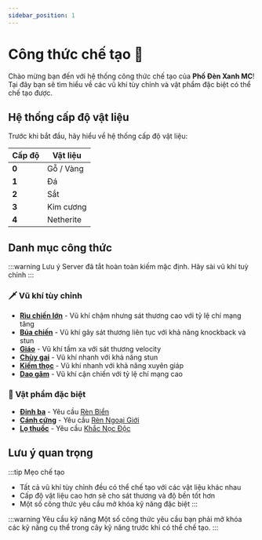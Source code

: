 ```yaml
---
sidebar_position: 1
---
```


# Công thức chế tạo 🧰

Chào mừng bạn đến với hệ thống công thức chế tạo của **Phố Đèn Xanh MC**! Tại đây bạn sẽ tìm hiểu về các vũ khí tùy chỉnh và vật phẩm đặc biệt có thể chế tạo được.

## Hệ thống cấp độ vật liệu

Trước khi bắt đầu, hãy hiểu về hệ thống cấp độ vật liệu:

| Cấp độ | Vật liệu  |
| ------ | --------- |
| **0**  | Gỗ / Vàng |
| **1**  | Đá        |
| **2**  | Sắt       |
| **3**  | Kim cương |
| **4**  | Netherite |

## Danh mục công thức

:::warning Lưu ý
Server đã tắt hoàn toàn kiếm mặc định. Hãy sài vũ khí tuỳ chỉnh
:::

### 🗡️ Vũ khí tùy chỉnh

- **[Rìu chiến lớn](./great-axes)** - Vũ khí chậm nhưng sát thương cao với tỷ lệ chí mạng tăng
- **[Búa chiến](./warhammers)** - Vũ khí gây sát thương liên tục với khả năng knockback và stun
- **[Giáo](./spears)** - Vũ khí tầm xa với sát thương velocity
- **[Chùy gai](./morningstars)** - Vũ khí nhanh với khả năng stun
- **[Kiếm thọc](./rapiers)** - Vũ khí nhanh với khả năng xuyên giáp
- **[Dao găm](./daggers)** - Vũ khí cận chiến với tỷ lệ chí mạng cao

### 🔱 Vật phẩm đặc biệt

- **[Đinh ba](./trident)** - Yêu cầu [Rèn Biển](../Skills/smithing)
- **[Cánh cứng](./elytra)** - Yêu cầu [Rèn Ngoại Giới](../Skills/smithing)
- **[Lọ thuốc](./vials)** - Yêu cầu [Khắc Nọc Độc](../Skills/alchemy)

## Lưu ý quan trọng

:::tip Mẹo chế tạo

- Tất cả vũ khí tùy chỉnh đều có thể chế tạo với các vật liệu khác nhau
- Cấp độ vật liệu cao hơn sẽ cho sát thương và độ bền tốt hơn
- Một số công thức yêu cầu mở khóa kỹ năng đặc biệt
  :::

:::warning Yêu cầu kỹ năng
Một số công thức yêu cầu bạn phải mở khóa các kỹ năng cụ thể trong cây kỹ năng trước khi có thể chế tạo.
:::
